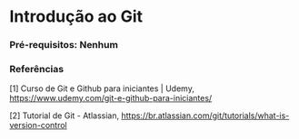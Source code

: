# Introdução ao Git

### Pré-requisitos: Nenhum

### Referências 

[1] Curso de Git e Github para iniciantes | Udemy, https://www.udemy.com/git-e-github-para-iniciantes/ 

[2] Tutorial de Git - Atlassian,  https://br.atlassian.com/git/tutorials/what-is-version-control
